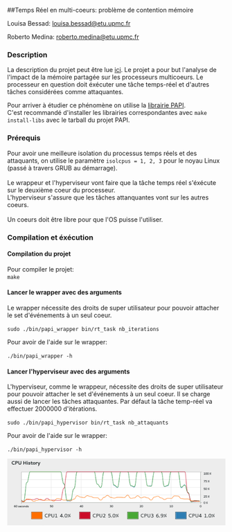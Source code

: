 ##Temps Réel en multi-coeurs: problème de contention mémoire

Louisa Bessad: louisa.bessad@etu.upmc.fr

Roberto Medina: roberto.medina@etu.upmc.fr

### Description

La description du projet peut être lue [ici](http://www-master.ufr-info-p6.jussieu.fr/2013/Temps-reel-en-multi-coeurs).
Le projet a pour but l'analyse de l'impact de la mémoire partagée sur les processeurs multicoeurs. Le processeur en question doit éxécuter une tâche temps-réel et d'autres tâches considérées comme attaquantes.

Pour arriver à étudier ce phénomène on utilise la [librairie PAPI](http://icl.cs.utk.edu/papi/).<br>
C'est recommandé d'installer les librairies correspondantes avec <code>make install-libs</code> avec le tarball du projet PAPI.

### Prérequis

Pour avoir une meilleure isolation du processus temps réels et des attaquants, on utilise le paramètre <code>isolcpus = 1, 2, 3</code> pour le noyau Linux (passé à travers GRUB au démarrage).<br><br>
Le wrappeur et l'hyperviseur vont faire que la tâche temps réel s'éxécute sur le deuxième coeur du processeur.<br> L'hyperviseur s'assure que les tâches attanquantes vont sur les autres coeurs.<br><br>
Un coeurs doit être libre pour que l'OS puisse l'utiliser.<br>

### Compilation et éxécution

#### Compilation du projet

Pour compiler le projet:<br>
<code>make</code>

#### Lancer le wrapper avec des arguments

Le wrapper nécessite des droits de super utilisateur pour pouvoir attacher le set d'événements à un seul coeur.

<code>sudo ./bin/papi_wrapper bin/rt_task nb_iterations</code>

Pour avoir de l'aide sur le wrapper:

<code>./bin/papi_wrapper -h </code>

#### Lancer l'hyperviseur avec des arguments

L'hyperviseur, comme le wrappeur, nécessite des droits de super utilisateur pour pouvoir attacher le set d'événements à un seul coeur. Il se charge aussi de lancer les tâches attaquantes. Par défaut la tâche temp-réel va effectuer 2000000 d'itérations.

<code>sudo ./bin/papi_hypervisor bin/rt_task nb_attaquants</code>

Pour avoir de l'aide sur le wrapper:

<code>./bin/papi_hypervisor -h </code>

![Exemple d'éxécution](/doc/sar.png?raw=true "Exemple d'éxécution de l'hyperviseur")

